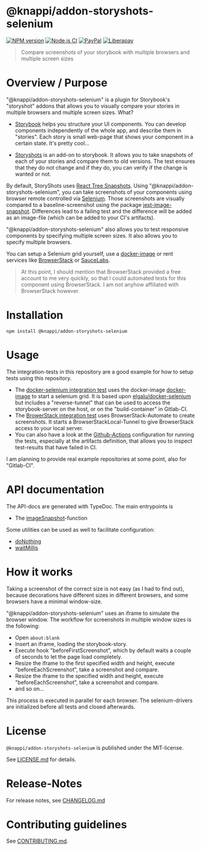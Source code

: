 # @knappi/addon-storyshots-selenium

[![NPM version](https://img.shields.io/npm/v/@knappi/addon-storyshots-selenium.svg)](https://npmjs.com/package/@knappi/addon-storyshots-selenium)
[![Node.js CI](https://github.com/nknapp/addons-storyshots-selenium/workflows/Node.js%20CI/badge.svg)](https://github.com/nknapp/addons-storyshots-selenium/actions?query=workflow%3A%22Node.js+CI%22)
[![PayPal](https://img.shields.io/badge/paypal-donate-yellow.svg)](https://www.paypal.com/cgi-bin/webscr?cmd=_s-xclick&hosted_button_id=GB656ZSAEQEXN&source=url)
[![Liberapay](https://img.shields.io/badge/liberapay-donate-yellow.svg)](https://liberapay.com/nils.knappmeier/donate)

> Compare screenshots of your storybook with multiple browsers and
> multiple screen sizes

# Overview / Purpose

"@knappi/addon-storyshots-selenium" is a plugin for Storybook's
"storyshot" addons that allows you to visually compare your stories in
multiple browsers and multiple screen sizes. What?

- [Storybook](https://storybook.js.org) helps you structure your UI
  components. You can develop components independently of the whole
  app, and describe them in "stories". Each story is small web-page
  that shows your component in a certain state. It's pretty cool...

- [Storyshots](https://storybook.js.org/docs/testing/structural-testing/)
  is an add-on to storybook. It allows you to take snapshots of each
  of your stories and compare them to old versions. The test ensures
  that they do not change and if they do, you can verify if the change
  is wanted or not.

By default, StoryShots uses
[React Tree Snapshots](https://jestjs.io/blog/2016/07/27/jest-14.html).
Using "@knappi/addon-storyshots-selenium", you can take screenshots of
your components using browser remote controlled via
[Selenium](https://www.selenium.dev/). Those screenshots are visually
compared to a baseline-screenshot using the package
[jest-image-snapshot](https://npmjs.com/package/jest-image-snapshot).
Differences lead to a failing test and the difference will be added as
an image-file (which can be added to your CI's artifacts).

"@knappi/addon-storyshots-selenium" also allows you to test responsive
components by specifying multiple screen sizes. It also allows you to
specify multiple browsers.

You can setup a Selenium grid yourself, use a
[docker-image](https://github.com/containerize-my-server/docker-image-selenium-with-tunnel)
or rent services like [BrowserStack](https://browserstack.com) or
[SauceLabs](https://saucelabs.com/).

> At this point, I should mention that BrowserStack provided a free
> account to me very quickly, so that I could automated tests for this
> component using BrowserStack. I am not anyhow affiliated with
> BrowserStack however.

# Installation

```
npm install @knappi/addon-storyshots-selenium
```

# Usage

The integration-tests in this repository are a good example for how to
setup tests using this repository.

- The
  [docker-selenium integration test](integration-tests/docker-selenium.test.ts)
  uses the docker-image
  [docker-image](https://github.com/containerize-my-server/docker-image-selenium-with-tunnel)
  to start a selenium grid. It is based upon
  [elgalu/docker-selenium](https://github.com/elgalu/docker-selenium)
  but includes a "reverse-tunnel" that can be used to access the
  storybook-server on the host, or on the "build-container" in
  Gitlab-CI.
- The
  [BrowerStack integration test](integration-tests/browserstack.test.ts-snapshots)
  uses BrowserStack-Automate to create screenshots. It starts a
  BrowserStackLocal-Tunnel to give BrowserStack access to your local
  server.
- You can also have a look at the
  [Github-Actions](.github/workflows/node.js.yml) configuration for
  running the tests, especially at the artifacts definition, that
  allows you to inspect test-results that have failed in CI.

I am planning to provide real example repositories at some point, also
for "Gitlab-CI".

# API documentation

The API-docs are generated with TypeDoc. The main entrypoints is

- The [imageSnapshot](./apidocs/README.md#imagesnapshot)-function

Some utilities can be used as well to facilitate configuration:

- [doNothing](README.md#donothing)
- [waitMillis](README.md#waitmillis)

# How it works

Taking a screenshot of the correct size is not easy (as I had to find
out), because decorations have different sizes in different browsers,
and some browsers have a minimal window-size.

"@knappi/addon-storyshots-selenium" uses an iframe to simulate the
browser window. The workflow for screenshots in multiple window sizes
is the following:

- Open `about:blank`
- Insert an iframe, loading the storybook-story.
- Execute hook "beforeFirstScreenshot", which by default waits a
  couple of seconds to let the page load completely.
- Resize the iframe to the first specified width and height, execute
  "beforeEachScreenshot", take a screenshot and compare.
- Resize the iframe to the specified width and height, execute
  "beforeEachScreenshot", take a screenshot and compare.
- and so on...

This process is executed in parallel for each browser. The
selenium-drivers are initialized before all tests and closed
afterwards.

# License

`@knappi/addon-storyshots-selenium` is published under the
MIT-license.

See [LICENSE.md](LICENSE.md) for details.

# Release-Notes

For release notes, see [CHANGELOG.md](CHANGELOG.md)

# Contributing guidelines

See [CONTRIBUTING.md](CONTRIBUTING.md).
